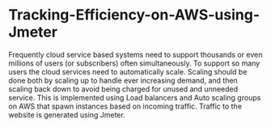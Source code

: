 # Tracking-Efficiency-on-AWS-using-Jmeter

Frequently cloud service based systems need to support thousands or even millions of users (or subscribers) often simultaneously.
To support so many users the cloud services need to automatically scale. Scaling should be done both by scaling up to handle ever increasing demand, 
and then scaling back down to avoid being charged for unused and unneeded service.
This is implemented using Load balancers and Auto scaling groups on AWS that spawn instances based on incoming traffic. 
Traffic to the website is generated using Jmeter.
